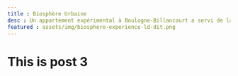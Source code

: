 ```yaml
---
title : Biosphère Urbaine
desc : Un appartement expérimental à Boulogne-Billancourt a servi de laboratoire pour imaginer un mode de vie zéro déchet, divisant par 10 la consommation d'eau, et atteignant les objectifs 2050 de l'ONU en matière de réduction des émissions de gaz à effet de serre, et qui soit à la fois accessible à tous et désirable ! 
featured : assets/img/biosphere-experience-ld-dit.png
---
```



# This is post 3